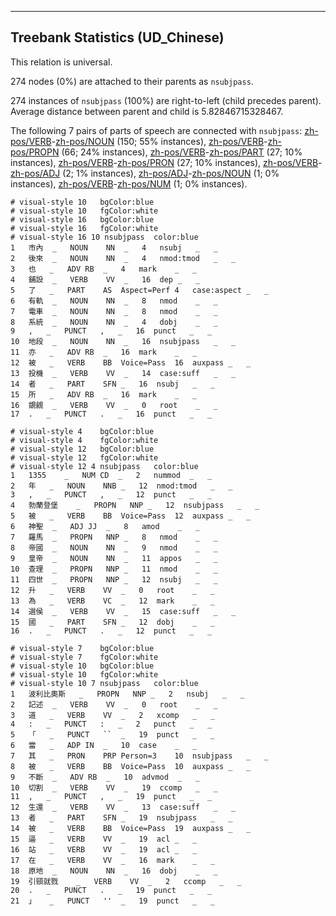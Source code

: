 

--------------------------------------------------------------------------------

## Treebank Statistics (UD_Chinese)

This relation is universal.

274 nodes (0%) are attached to their parents as `nsubjpass`.

274 instances of `nsubjpass` (100%) are right-to-left (child precedes parent).
Average distance between parent and child is 5.82846715328467.

The following 7 pairs of parts of speech are connected with `nsubjpass`: [zh-pos/VERB]()-[zh-pos/NOUN]() (150; 55% instances), [zh-pos/VERB]()-[zh-pos/PROPN]() (66; 24% instances), [zh-pos/VERB]()-[zh-pos/PART]() (27; 10% instances), [zh-pos/VERB]()-[zh-pos/PRON]() (27; 10% instances), [zh-pos/VERB]()-[zh-pos/ADJ]() (2; 1% instances), [zh-pos/ADJ]()-[zh-pos/NOUN]() (1; 0% instances), [zh-pos/VERB]()-[zh-pos/NUM]() (1; 0% instances).


~~~ conllu
# visual-style 10	bgColor:blue
# visual-style 10	fgColor:white
# visual-style 16	bgColor:blue
# visual-style 16	fgColor:white
# visual-style 16 10 nsubjpass	color:blue
1	市內	_	NOUN	NN	_	4	nsubj	_	_
2	後來	_	NOUN	NN	_	4	nmod:tmod	_	_
3	也	_	ADV	RB	_	4	mark	_	_
4	鋪設	_	VERB	VV	_	16	dep	_	_
5	了	_	PART	AS	Aspect=Perf	4	case:aspect	_	_
6	有軌	_	NOUN	NN	_	8	nmod	_	_
7	電車	_	NOUN	NN	_	8	nmod	_	_
8	系統	_	NOUN	NN	_	4	dobj	_	_
9	,	_	PUNCT	,	_	16	punct	_	_
10	地段	_	NOUN	NN	_	16	nsubjpass	_	_
11	亦	_	ADV	RB	_	16	mark	_	_
12	被	_	VERB	BB	Voice=Pass	16	auxpass	_	_
13	投機	_	VERB	VV	_	14	case:suff	_	_
14	者	_	PART	SFN	_	16	nsubj	_	_
15	所	_	ADV	RB	_	16	mark	_	_
16	覬覦	_	VERB	VV	_	0	root	_	_
17	.	_	PUNCT	.	_	16	punct	_	_

~~~


~~~ conllu
# visual-style 4	bgColor:blue
# visual-style 4	fgColor:white
# visual-style 12	bgColor:blue
# visual-style 12	fgColor:white
# visual-style 12 4 nsubjpass	color:blue
1	1355	_	NUM	CD	_	2	nummod	_	_
2	年	_	NOUN	NNB	_	12	nmod:tmod	_	_
3	,	_	PUNCT	,	_	12	punct	_	_
4	勃蘭登堡	_	PROPN	NNP	_	12	nsubjpass	_	_
5	被	_	VERB	BB	Voice=Pass	12	auxpass	_	_
6	神聖	_	ADJ	JJ	_	8	amod	_	_
7	羅馬	_	PROPN	NNP	_	8	nmod	_	_
8	帝國	_	NOUN	NN	_	9	nmod	_	_
9	皇帝	_	NOUN	NN	_	11	appos	_	_
10	查理	_	PROPN	NNP	_	11	nmod	_	_
11	四世	_	PROPN	NNP	_	12	nsubj	_	_
12	升	_	VERB	VV	_	0	root	_	_
13	為	_	VERB	VC	_	12	mark	_	_
14	選侯	_	VERB	VV	_	15	case:suff	_	_
15	國	_	PART	SFN	_	12	dobj	_	_
16	.	_	PUNCT	.	_	12	punct	_	_

~~~


~~~ conllu
# visual-style 7	bgColor:blue
# visual-style 7	fgColor:white
# visual-style 10	bgColor:blue
# visual-style 10	fgColor:white
# visual-style 10 7 nsubjpass	color:blue
1	波利比奧斯	_	PROPN	NNP	_	2	nsubj	_	_
2	記述	_	VERB	VV	_	0	root	_	_
3	道	_	VERB	VV	_	2	xcomp	_	_
4	:	_	PUNCT	:	_	2	punct	_	_
5	「	_	PUNCT	``	_	19	punct	_	_
6	當	_	ADP	IN	_	10	case	_	_
7	其	_	PRON	PRP	Person=3	10	nsubjpass	_	_
8	被	_	VERB	BB	Voice=Pass	10	auxpass	_	_
9	不斷	_	ADV	RB	_	10	advmod	_	_
10	切割	_	VERB	VV	_	19	ccomp	_	_
11	,	_	PUNCT	,	_	19	punct	_	_
12	生還	_	VERB	VV	_	13	case:suff	_	_
13	者	_	PART	SFN	_	19	nsubjpass	_	_
14	被	_	VERB	BB	Voice=Pass	19	auxpass	_	_
15	逼	_	VERB	VV	_	19	acl	_	_
16	站	_	VERB	VV	_	19	acl	_	_
17	在	_	VERB	VV	_	16	mark	_	_
18	原地	_	NOUN	NN	_	16	dobj	_	_
19	引頸就戮	_	VERB	VV	_	2	ccomp	_	_
20	.	_	PUNCT	.	_	19	punct	_	_
21	」	_	PUNCT	''	_	19	punct	_	_

~~~


